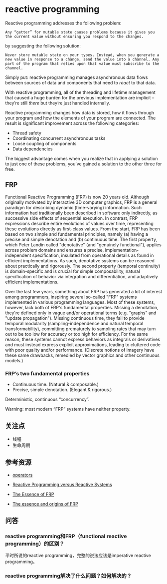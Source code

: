 # reactive programming

Reactive programming addresses the following problem:

```
Any “getter” for mutable state causes problems because it gives you the current value without ensuring you respond to the changes.
```

by suggesting the following solution:

```
Never store mutable state on your types. Instead, when you generate a new value in response to a change, send the value into a channel. Any part of the program that relies upon that value must subscribe to the channel.
```

Simply put: reactive programming manages asynchronous data flows between sources of data and components that need to *react* to that data.

With reactive programming, all of the threading and lifetime management that caused a huge burden for the previous implementation are implicit – they’re still *there* but they’re just handled internally.

Reactive programming changes how data is stored, how it flows through your program and how the elements of your program are connected. The result is significant improvement across the following categories:

- Thread safety
- Coordinating concurrent asynchronous tasks
- Loose coupling of components
- Data dependencies

The biggest advantage comes when you realize that in applying a solution to just one of these problems, you’ve gained a solution to the other three for free.



## FRP

Functional Reactive Programming (FRP) is now 20 years old. Although originally motivated by interactive 3D computer graphics, FRP is a general paradigm for describing dynamic (time-varying) information. Such information had traditionally been described in software only indirectly, as successive side effects of sequential execution. In contrast, FRP expressions describe entire evolutions of values over time, representing these evolutions directly as first-class values. From the start, FRP has been based on two simple and fundamental principles, namely (a) having a precise and simple denotation and (b) continuous time. The first property, which Peter Landin called "denotative" (and "genuinely functional"), applies across problem domains and ensures a precise, implementation-independent specification, insulated from operational details as found in efficient implementations. As such, denotative systems can be reasoned about practically and rigorously. The second property (temporal continuity) is domain-specific and is crucial for simple composability, natural specification of behavior via integration and differentiation, and adaptively efficient implementations.

Over the last few years, something about FRP has generated a lot of interest among programmers, inspiring several so-called "FRP" systems implemented in various programming languages. Most of these systems, however, lack both of FRP's fundamental properties. Missing a denotation, they're defined only in vague and/or operational terms (e.g. "graphs" and "update propagation"). Missing continuous time, they fail to provide temporal modularity (sampling-independence and natural temporal transformability), committing prematurely to sampling rates that may turn out to be too low for accuracy or too high for efficiency. For the same reason, these systems cannot express behaviors as integrals or derivatives and must instead express explicit approximations, leading to cluttered code with poor quality and/or performance. (Discrete notions of imagery have these same drawbacks, remedied by vector graphics and other continuous models.)

### FRP’s two fundamental properties

- Continuous time. (Natural & composable.)
- Precise, simple denotation. (Elegant & rigorous.)

Deterministic, continuous “concurrency”.

Warning: most modern “FRP” systems have neither property.

## 关注点

- 线程
- 生命周期



## 参考资源

- [operators](http://reactivex.io/documentation/operators.html)

- [Reactive Programming versus Reactive Systems](https://www.lightbend.com/reactive-programming-versus-reactive-systems)

- [The Essence of FRP](https://begriffs.com/posts/2015-07-22-essence-of-frp.html)

- [The essence and origins of FRP](http://conal.net/talks/essence-and-origins-of-frp-bayhac-2015.pdf)

  



## 问答

### reactive programming和FRP（functional reactive programming）的区别？

平时所说的reactive programming，完整的说法应该是imperative reactive programming。

### reactive programming解决了什么问题？如何解决的？




